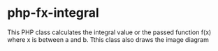 # php-fx-integral
This PHP class calculates the integral value or the passed function f(x) where x is  between a and b. Tthis class also draws the image diagram
